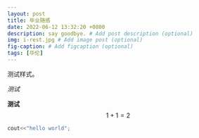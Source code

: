 ```yaml
---
layout: post
title: 毕业随感
date: 2022-06-12 13:32:20 +0800
description: say goodbye. # Add post description (optional)
img: i-rest.jpg # Add image post (optional)
fig-caption: # Add figcaption (optional)
tags: [华伦]
---
```

测试样式。

*测试*

**测试**
$$
1+1=2
$$


```c++
cout<<"hello world";
```

